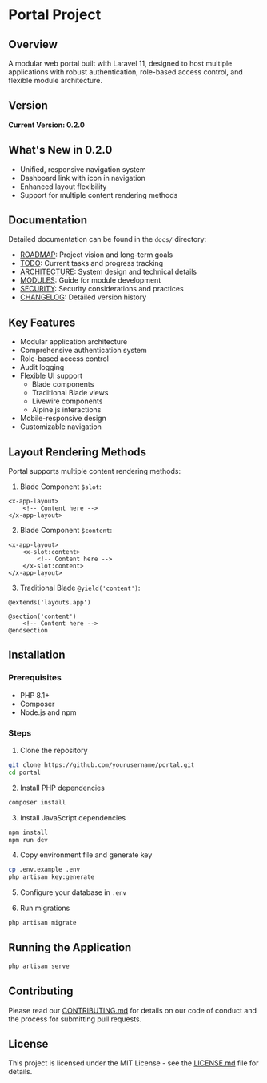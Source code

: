 # Portal Project

## Overview
A modular web portal built with Laravel 11, designed to host multiple applications with robust authentication, role-based access control, and flexible module architecture.

## Version
**Current Version: 0.2.0**

## What's New in 0.2.0
- Unified, responsive navigation system
- Dashboard link with icon in navigation
- Enhanced layout flexibility
- Support for multiple content rendering methods

## Documentation
Detailed documentation can be found in the `docs/` directory:
- [ROADMAP](docs/ROADMAP.md): Project vision and long-term goals
- [TODO](docs/TODO.md): Current tasks and progress tracking
- [ARCHITECTURE](docs/ARCHITECTURE.md): System design and technical details
- [MODULES](docs/MODULES.md): Guide for module development
- [SECURITY](docs/SECURITY.md): Security considerations and practices
- [CHANGELOG](CHANGELOG.md): Detailed version history

## Key Features
- Modular application architecture
- Comprehensive authentication system
- Role-based access control
- Audit logging
- Flexible UI support
  - Blade components
  - Traditional Blade views
  - Livewire components
  - Alpine.js interactions
- Mobile-responsive design
- Customizable navigation

## Layout Rendering Methods
Portal supports multiple content rendering methods:

1. Blade Component `$slot`:
```blade
<x-app-layout>
    <!-- Content here -->
</x-app-layout>
```

2. Blade Component `$content`:
```blade
<x-app-layout>
    <x-slot:content>
        <!-- Content here -->
    </x-slot:content>
</x-app-layout>
```

3. Traditional Blade `@yield('content')`:
```blade
@extends('layouts.app')

@section('content')
    <!-- Content here -->
@endsection
```

## Installation

### Prerequisites
- PHP 8.1+
- Composer
- Node.js and npm

### Steps
1. Clone the repository
```bash
git clone https://github.com/yourusername/portal.git
cd portal
```

2. Install PHP dependencies
```bash
composer install
```

3. Install JavaScript dependencies
```bash
npm install
npm run dev
```

4. Copy environment file and generate key
```bash
cp .env.example .env
php artisan key:generate
```

5. Configure your database in `.env`

6. Run migrations
```bash
php artisan migrate
```

## Running the Application
```bash
php artisan serve
```

## Contributing
Please read our [CONTRIBUTING.md](docs/CONTRIBUTING.md) for details on our code of conduct and the process for submitting pull requests.

## License
This project is licensed under the MIT License - see the [LICENSE.md](LICENSE.md) file for details.

